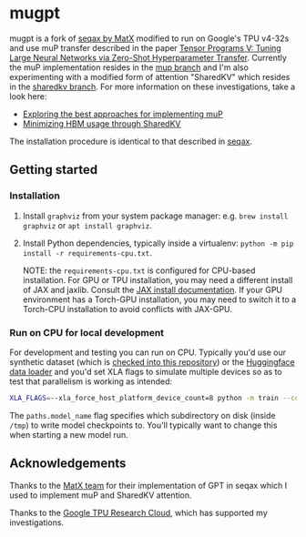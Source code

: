 # mugpt

mugpt is a fork of [seqax by MatX](https://github.com/MatX-inc/seqax) modified to run on Google's TPU v4-32s and use muP transfer described in the paper [Tensor Programs V: Tuning Large Neural Networks via Zero-Shot Hyperparameter Transfer](https://arxiv.org/pdf/2203.03466). Currently the muP implementation resides in the [mup branch](https://github.com/clankur/mugpt/tree/mup) and I'm also experimenting with a modified form of attention "SharedKV" which resides in the [sharedkv branch](https://github.com/clankur/mugpt/tree/shared_kv). For more information on these investigations, take a look here:

- [Exploring the best approaches for implementing muP](./mup.md)
- [Minimizing HBM usage through SharedKV](./sharedkv.md)

The installation procedure is identical to that described in [seqax](https://github.com/MatX-inc/seqax).

## Getting started

### Installation

1. Install `graphviz` from your system package manager: e.g. `brew install graphviz` or `apt install graphviz`.
2. Install Python dependencies, typically inside a virtualenv: `python -m pip install -r requirements-cpu.txt`.

   NOTE: the `requirements-cpu.txt` is configured for CPU-based installation. For GPU or TPU installation, you may need a different install of JAX and jaxlib. Consult the [JAX install documentation](https://jax.readthedocs.io/en/latest/installation.html). If your GPU environment has a Torch-GPU installation, you may need to switch it to a Torch-CPU installation to avoid conflicts with JAX-GPU.

### Run on CPU for local development

For development and testing you can run on CPU. Typically you'd use our synthetic dataset (which is [checked into this repository](/synthetic_dataset.zarr)) or the [Huggingface data loader](#data-loaders) and you'd set XLA flags to simulate multiple devices so as to test that parallelism is working as intended:

```bash
XLA_FLAGS=--xla_force_host_platform_device_count=8 python -m train --config-name=local_test_synthetic +paths.model_name=synthetic_000
```

The `paths.model_name` flag specifies which subdirectory on disk (inside `/tmp`) to write model checkpoints to. You'll typically want to change this when starting a new model run.

## Acknowledgements

Thanks to the [MatX team](https://matx.com/) for their implementation of GPT in seqax which I used to implement muP and SharedKV attention.

Thanks to the [Google TPU Research Cloud](https://sites.research.google/trc/about/), which has supported my investigations.
